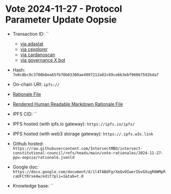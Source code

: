 
# Vote 2024-11-27 - Protocol Parameter Update Oopsie

- Transaction ID: ``
  - [via adastat](https://adastat.net/transactions/)
  - [via cexplorer](https://cexplorer.io/tx/)
  - [via cardanoscan](https://cardanoscan.io/transaction/?tab=votes)
  - [via governance X bot](https://x.com/GovActions/status/)


- Hash: `7e0c8bc9c3700b8ea65fb70b03300ae4997212a02c69ce6b3ebf96067592bda7`
- On-chain URI: `ipfs://`

- [Rationale File](./rationale.jsonld)
- [Rendered Human Readable Markdown Rationale File](./rationale.jsonld.md)
- IPFS CID: ``
- IPFS hosted (with ipfs.io gateway): `https://ipfs.io/ipfs/`
- IPFS hosted (with web3 storage gateway): `https://.ipfs.w3s.link`

- Github hosted: `https://raw.githubusercontent.com/IntersectMBO/intersect-constitutional-council/refs/heads/main/vote-rationales/2024-11-27-ppu-oopsie/rationale.jsonld`
- Google doc: `https://docs.google.com/document/d/1l4TABdFgrXeQv0IwerIbvGXugR0WMpRcaUFCtRrxe4w/edit?pli=1&tab=t.0`
- Knowledge base: ``
